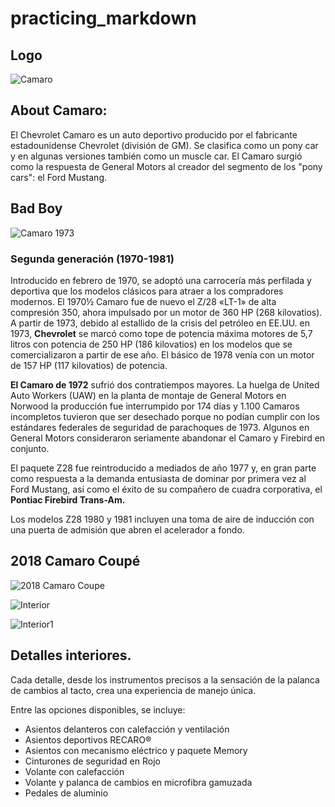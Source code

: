 # practicing_markdown


## Logo ##
![Camaro](https://38.media.tumblr.com/73dd45a268c3d40a392785c7d2ac7c43/tumblr_nf40li041u1qg7mgao1_1280.gif)

## About Camaro:
 
 El Chevrolet Camaro es un auto deportivo producido por el fabricante estadounidense Chevrolet (división de GM). Se clasifica como un pony car y en algunas versiones también como un muscle car. El Camaro surgió como la respuesta de General Motors al creador del segmento de los "pony cars": el Ford Mustang.

 ## Bad Boy
 ![Camaro 1973](https://upload.wikimedia.org/wikipedia/commons/thumb/8/85/%2773_Chevrolet_Camaro_%28Cruisin%27_At_The_Boardwalk_%2712%29.JPG/220px-%2773_Chevrolet_Camaro_%28Cruisin%27_At_The_Boardwalk_%2712%29.JPG)

 ### Segunda generación (1970-1981)

 Introducido en febrero de 1970, se adoptó una carrocería más perfilada y deportiva que los modelos clásicos para atraer a los compradores modernos. El 1970½ Camaro fue de nuevo el Z/28 «LT-1» de alta compresión 350, ahora impulsado por un motor de 360 HP (268 kilovatios). A partir de 1973, debido al estallido de la crisis del petróleo en EE.UU. en 1973, **Chevrolet** se marcó como tope de potencia máxima motores de 5,7 litros con potencia de 250 HP (186 kilovatios) en los modelos que se comercializaron a partir de ese año. El básico de 1978 venía con un motor de 157 HP (117 kilovatios) de potencia.

**El Camaro de 1972** sufrió dos contratiempos mayores. La huelga de United Auto Workers (UAW) en la planta de montaje de General Motors en Norwood la producción fue interrumpido por 174 días y 1.100 Camaros incompletos tuvieron que ser desechado porque no podían cumplir con los estándares federales de seguridad de parachoques de 1973. Algunos en General Motors consideraron seriamente abandonar el Camaro y Firebird en conjunto.

El paquete Z28 fue reintroducido a mediados de año 1977 y, en gran parte como respuesta a la demanda entusiasta de dominar por primera vez al Ford Mustang, así como el éxito de su compañero de cuadra corporativa, el **Pontiac Firebird Trans-Am.**

Los modelos Z28 1980 y 1981 incluyen una toma de aire de inducción con una puerta de admisión que abren el acelerador a fondo.

## 2018 Camaro Coupé

![2018 Camaro Coupe](https://www.chevrolet.com.ar/content/dam/chevrolet/mercosur/argentina/espanol/index/performance/2018-camaro-coupe/colorizer/01-images/son-of-a-gun-gray-metallic.png?imwidth=600)

![Interior](https://www.chevrolet.com.ar/content/dam/chevrolet/mercosur/master/portuguese/index/performance/2018-camaro-coupe/gallery/interior/01-images/interior-painel-novo-camaro-cupe-2018-int-14.png?imwidth=420)

![Interior1](https://es.chevrolet.com/content/dam/chevrolet/na/us/english/index/vehicles/2021/performance/camaro/mov/01-images/2021-camaro-design-04-v2.jpg?imwidth=420)

## Detalles interiores.
Cada detalle, desde los instrumentos precisos a la sensación de la palanca de cambios al tacto, crea una experiencia de manejo única.

Entre las opciones disponibles, se incluye:
- Asientos delanteros con calefacción y ventilación
- Asientos deportivos RECARO®
- Asientos con mecanismo eléctrico y paquete Memory
- Cinturones de seguridad en Rojo
- Volante con calefacción
- Volante y palanca de cambios en microfibra gamuzada
- Pedales de aluminio